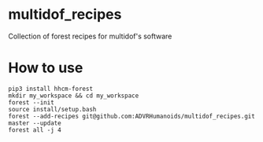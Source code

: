 # multidof_recipes
Collection of forest recipes for multidof's software

# How to use
```
pip3 install hhcm-forest
mkdir my_workspace && cd my_workspace
forest --init
source install/setup.bash
forest --add-recipes git@github.com:ADVRHumanoids/multidof_recipes.git master --update
forest all -j 4 
```
